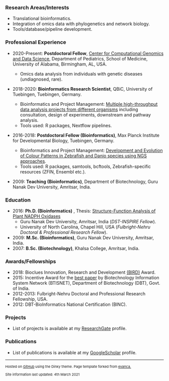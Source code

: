 ### Research Areas/Interests
* Translational bioinformatics.
* Integration of omics data with phylogenetics and network biology.
* Tools/database/pipeline development.
  
### Professional Experience
* 2020-Present: **Postdoctoral Fellow**, [Center for Computational Genomics and Data Science](https://sites.uab.edu/cgds/team/), Department of Pediatrics, School of Medicine, University of Alabama, Birmingham, AL, USA.
	- Omics data analysis from individuals with genetic diseases (undiagnosed, rare).

* 2018-2020: **Bioinformatics Research Scientist**, QBiC, University of Tuebingen, Tuebingen, Germany.
	- Bioinformatics and Project Management: [Multiple high-throughput data analysis projects from different organisms](https://portal.qbic.uni-tuebingen.de/portal/) including consultation, design of experiments, downstream and pathway analysis.
	- Tools used: R packages, Nextflow pipelines.
* 2016-2018: **Postdoctoral Fellow (Bioinformatics)**, Max Planck Institute for Developmental Biology, Tuebingen, Germany.
	- Bioinformatics and Project Management: [Development and Evolution of Colour Patterns in Zebrafish and Danio species using NGS approaches](https://www.researchgate.net/project/Development-and-Evolution-of-Colour-Patterns-in-Zebrafish-and-Danio-species). 
	- Tools used: R packages, samtools, bcftools, Zebrafish-specific resources (ZFIN, Ensembl etc.).
* 2009: **Teaching (Bioinformatics)**, Department of Biotechnology, Guru Nanak Dev University, Amritsar, India.

### Education
* 2016: **Ph.D. (Bioinformatics)** , Thesis: [Structure-Function Analysis of Plant NADPH Oxidases](https://www.researchgate.net/project/PhD-Thesis-Structure-Function-Analysis-of-Plant-NADPH-oxidases)
  	- Guru Nanak Dev University, Amritsar, India (*DST-INSPIRE Fellow*).
  	- University of North Carolina, Chapel Hill, USA (*Fulbright-Nehru Doctoral & Professional Research Fellow*).
* 2009: **M.Sc. (Bioinformatics)**, Guru Nanak Dev University, Amritsar, India.
* 2007: **B.Sc. (Biotechnology)**, Khalsa College, Amritsar, India.

### Awards/Fellowships
* 2018: Bioclues Innovation, Research and Development [(BIRD)](http://bioclues.org/bird-awards/) Award.
* 2015: Incentive Award for the [best paper](https://www.ncbi.nlm.nih.gov/pubmed/24561450) by Biotechnology Information System Network (BTISNET), Department of Biotechnology (DBT), Govt. of India.
* 2012-2013: Fulbright-Nehru Doctoral and Professional Research Fellowship, USA.
* 2012: DBT-BioInformatics National Certification (BINC).

### Projects
* List of projects is available at my [ResearchGate](https://www.researchgate.net/profile/Gurpreet_Kaur2/projects) profile.

### Publications
* List of publications is available at my [GoogleScholar](https://scholar.google.com/citations?hl=en&user=cFgjdH0AAAAJ&view_op=list_works&sortby=pubdate) profile.

---
<p style="font-size:11px"> Hosted on <a href="https://github.com/gurpreet-bioinfo" target="_blank">GitHub</a> using the Dinky theme. Page template forked from <a href="https://github.com/evanca/quick-portfolio">evanca.</a></p>
<p style="font-size:11px"> Site information last updated: 4th March 2021 </p>